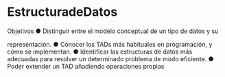 # EstructuradeDatos

Objetivos
● Distinguir entre el modelo conceptual de un tipo de datos y su 

representación.
● Conocer los TADs más habituales en programación, y cómo se 
implementan.
● Identificar las estructuras de datos más adecuadas para resolver un 
determinado problema de modo eficiente.
● Poder extender un TAD añadiendo operaciones propias
